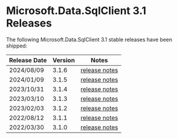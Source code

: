 # Microsoft.Data.SqlClient 3.1 Releases

The following Microsoft.Data.SqlClient 3.1 stable releases have been shipped:

| Release Date | Version | Notes |
| :-- | :-- | :--: |
| 2024/08/09 | 3.1.6 | [release notes](3.1.6.md) |
| 2024/01/09 | 3.1.5 | [release notes](3.1.5.md) |
| 2023/10/31 | 3.1.4 | [release notes](3.1.4.md) |
| 2023/03/10 | 3.1.3 | [release notes](3.1.3.md) |
| 2023/02/03 | 3.1.2 | [release notes](3.1.2.md) |
| 2022/08/12 | 3.1.1 | [release notes](3.1.1.md) |
| 2022/03/30 | 3.1.0 | [release notes](3.1.0.md) |
